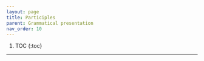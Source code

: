 ```yaml
---
layout: page
title: Participles
parent: Grammatical presentation
nav_order: 10
---
```


1. TOC
{:toc}

***
